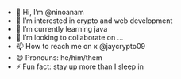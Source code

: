 - 👋 Hi, I’m @ninoanam
- 👀 I’m interested in crypto and web development
- 🌱 I’m currently learning java
- 💞️ I’m looking to collaborate on ...
- 📫 How to reach me on x @jaycrypto09
- 😄 Pronouns: he/him/them
- ⚡ Fun fact: stay up more than I sleep in
<!---
ninoanam/ninoanam is a ✨ special ✨ repository because its `README.md` (this file) appears on your GitHub profile.
You can click the Preview link to take a look at your changes.
--->

